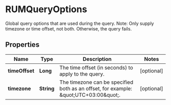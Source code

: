 # RUMQueryOptions

Global query options that are used during the query. Note: Only supply timezone or time offset, not both. Otherwise, the query fails.

## Properties

| Name           | Type       | Description                                                                            | Notes      |
| -------------- | ---------- | -------------------------------------------------------------------------------------- | ---------- |
| **timeOffset** | **Long**   | The time offset (in seconds) to apply to the query.                                    | [optional] |
| **timezone**   | **String** | The timezone can be specified both as an offset, for example: \&quot;UTC+03:00\&quot;. | [optional] |
